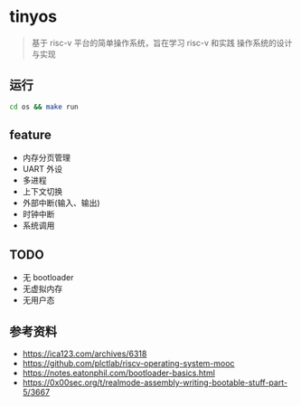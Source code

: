 # tinyos

> 基于 risc-v 平台的简单操作系统，旨在学习 risc-v 和实践
> 操作系统的设计与实现

## 运行

```sh
cd os && make run
```

## feature

- 内存分页管理
- UART 外设
- 多进程
- 上下文切换
- 外部中断(输入、输出)
- 时钟中断
- 系统调用

## TODO

- 无 bootloader
- 无虚拟内存
- 无用户态

## 参考资料

- https://ica123.com/archives/6318
- https://github.com/plctlab/riscv-operating-system-mooc
- https://notes.eatonphil.com/bootloader-basics.html
- https://0x00sec.org/t/realmode-assembly-writing-bootable-stuff-part-5/3667
